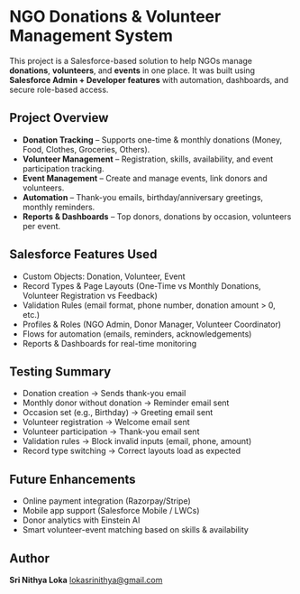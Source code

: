 # NGO Donations & Volunteer Management System

This project is a Salesforce-based solution to help NGOs manage **donations**, **volunteers**, and **events** in one place. It was built using **Salesforce Admin + Developer features** with automation, dashboards, and secure role-based access.

## Project Overview

* **Donation Tracking** – Supports one-time & monthly donations (Money, Food, Clothes, Groceries, Others).
* **Volunteer Management** – Registration, skills, availability, and event participation tracking.
* **Event Management** – Create and manage events, link donors and volunteers.
* **Automation** – Thank-you emails, birthday/anniversary greetings, monthly reminders.
* **Reports & Dashboards** – Top donors, donations by occasion, volunteers per event.


## Salesforce Features Used

* Custom Objects: Donation, Volunteer, Event
* Record Types & Page Layouts (One-Time vs Monthly Donations, Volunteer Registration vs Feedback)
* Validation Rules (email format, phone number, donation amount > 0, etc.)
* Profiles & Roles (NGO Admin, Donor Manager, Volunteer Coordinator)
* Flows for automation (emails, reminders, acknowledgements)
* Reports & Dashboards for real-time monitoring


## Testing Summary

* Donation creation → Sends thank-you email
* Monthly donor without donation → Reminder email sent
* Occasion set (e.g., Birthday) → Greeting email sent
* Volunteer registration → Welcome email sent
* Volunteer participation → Thank-you email sent
* Validation rules → Block invalid inputs (email, phone, amount)
* Record type switching → Correct layouts load as expected

## Future Enhancements

* Online payment integration (Razorpay/Stripe)
* Mobile app support (Salesforce Mobile / LWCs)
* Donor analytics with Einstein AI
* Smart volunteer-event matching based on skills & availability


## Author

**Sri Nithya Loka**
[lokasrinithya@gmail.com](mailto:lokasrinithya@gmail.com)



